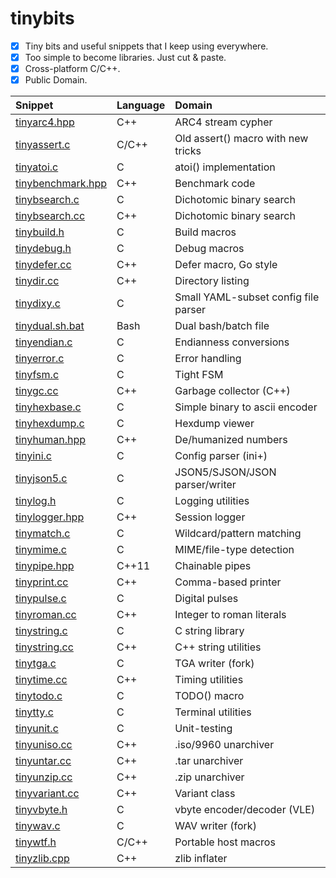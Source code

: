 # tinybits
- [x] Tiny bits and useful snippets that I keep using everywhere.
- [x] Too simple to become libraries. Just cut & paste.
- [x] Cross-platform C/C++.
- [x] Public Domain.

|Snippet|Language|Domain|
|:------|:-------|:-----|
|[tinyarc4.hpp](tinyarc4.hpp)|C++|ARC4 stream cypher|
|[tinyassert.c](tinyassert.c)|C/C++|Old assert() macro with new tricks|
|[tinyatoi.c](tinyatoi.c)|C|atoi() implementation|
|[tinybenchmark.hpp](tinybenchmark.hpp)|C++|Benchmark code|
|[tinybsearch.c](tinybsearch.c)|C|Dichotomic binary search|
|[tinybsearch.cc](tinybsearch.cc)|C++|Dichotomic binary search|
|[tinybuild.h](tinybuild.h)|C|Build macros|
|[tinydebug.h](tinydebug.h)|C|Debug macros|
|[tinydefer.cc](tinydefer.cc)|C++|Defer macro, Go style|
|[tinydir.cc](tinydir.cc)|C++|Directory listing|
|[tinydixy.c](tinydixy.c)|C|Small YAML-subset config file parser|
|[tinydual.sh.bat](tinydual.sh.bat)|Bash|Dual bash/batch file|
|[tinyendian.c](tinyendian.c)|C|Endianness conversions|
|[tinyerror.c](tinyerror.c)|C|Error handling|
|[tinyfsm.c](tinyfsm.c)|C|Tight FSM|
|[tinygc.cc](tinygc.cc)|C++|Garbage collector (C++)|
|[tinyhexbase.c](tinyhexbase.c)|C|Simple binary to ascii encoder|
|[tinyhexdump.c](tinyhexdump.c)|C|Hexdump viewer|
|[tinyhuman.hpp](tinyhuman.hpp)|C++|De/humanized numbers|
|[tinyini.c](tinyini.c)|C|Config parser (ini+)|
|[tinyjson5.c](tinyjson5.c)|C|JSON5/SJSON/JSON parser/writer|
|[tinylog.h](tinylog.h)|C|Logging utilities|
|[tinylogger.hpp](tinylogger.hpp)|C++|Session logger|
|[tinymatch.c](tinymatch.c)|C|Wildcard/pattern matching|
|[tinymime.c](tinymime.c)|C|MIME/file-type detection|
|[tinypipe.hpp](tinypipe.hpp)|C++11|Chainable pipes|
|[tinyprint.cc](tinyprint.cc)|C++|Comma-based printer|
|[tinypulse.c](tinypulse.c)|C|Digital pulses|
|[tinyroman.cc](tinyroman.cc)|C++|Integer to roman literals|
|[tinystring.c](tinystring.c)|C|C string library|
|[tinystring.cc](tinystring.cc)|C++|C++ string utilities|
|[tinytga.c](tinytga.c)|C|TGA writer (fork)|
|[tinytime.cc](tinytime.cc)|C++|Timing utilities|
|[tinytodo.c](tinytodo.c)|C|TODO() macro|
|[tinytty.c](tinytty.c)|C|Terminal utilities|
|[tinyunit.c](tinyunit.c)|C|Unit-testing|
|[tinyuniso.cc](tinyuniso.cc)|C++|.iso/9960 unarchiver|
|[tinyuntar.cc](tinyuntar.cc)|C++|.tar unarchiver|
|[tinyunzip.cc](tinyunzip.cc)|C++|.zip unarchiver|
|[tinyvariant.cc](tinyvariant.cc)|C++|Variant class|
|[tinyvbyte.h](tinyvbyte.h)|C|vbyte encoder/decoder (VLE)|
|[tinywav.c](tinywav.c)|C|WAV writer (fork)|
|[tinywtf.h](tinywtf.h)|C/C++|Portable host macros|
|[tinyzlib.cpp](tinyzlib.cpp)|C++|zlib inflater|
